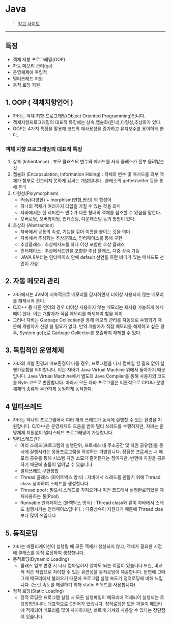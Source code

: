 # Java

> [참고 사이트 ](https://life-with-coding.tistory.com/430)

---

## 특징 

- 객체 지향 프로그래밍(OOP)
- 자동 메모리 관리(gc)
- 운영체제에 독립적
- 멀티쓰레드 지원
- 동적 로딩 지원

## 1. OOP ( 객체지향언어 )

- 자바는 객체 지향 프로그래밍(Object Oriented Programming)입니다.
- 객체지향프로그래밍의 대표적 특징에는 상속,캡슐화(은닉),다형성,추상화가 있다.
- OOP는 4가지 특징을 활용해 코드의 재사용성을 증가하고 유지보수를 용이하게 한다. 

### 객체 지향 프로그래밍의 대표적 특징

1) 상속 (Inheritance) : 부모 클래스의 변수와 메서드를 자식 클래스가 전부 물려받는 것
2) 캡슐화 (Encapsulation, Information Hiding) : 객체의 변수 및 메서드를 외부 객체가 함부로 건드리지 못하게 감싸는 개념입니다 . 클래스의 getter/setter 등을 통해 은닉
3) 다형성(Polymorphism)
   - Poly(다양한) + morphism(변형,변신) 의 합성어
   - 하나의 객체가 여러가지 타입을 가질 수 있는 것을 의미
   - 자바에서는 한 레퍼런스 변수가 다른 형태의 객체를 참조할 수 있음을 말한다.
   - 오버로딩, 오버라이딩, 업캐스팅, 다운캐스팅 등의 방법이 있다.
4) 추상화 (Abstraction) 
   - 자바에서 공통의 속성, 기능을 묶어 이름을 붙이는 것을 의미
   - 자바에서 추상화는 추상클래스, 인터페이스를 통해 구현
   - 추상클래스 : 추상메서드를 하나 이상 포함한 추상 클래스 
   - 인터페이스 : 추상메서드만을 포함한 추상 클래스, 다중 상속 가능 
   - JAVA 8부터는 인터페이스 안에 default 선언을 하면 바디가 있는 메서드도 선언이 가능



## 2. 자동 메모리 관리 

- 자바에서는 JVM이 지속적으로 메모리를 감시하면서 더이상 사용되지 않는 메모리를 해제시켜 준다.
- C/C++ 등 다른 언어의 경우 더이상 사용하지 않는 메모리는 재사용 가능하게 해제해야 한다. 이는 개발자가 직접 메모리를 해제해야 함을 의미
- 그러나 자바는 Garbage Collection을 통해 메모리 관리를 자동으로 수행되기 때문에 개발자가 신경 쓸 필요가 없다. 만약 개발자가 직접 메모리를 해제하고 싶은 경우, System.gc();로 Garbage Collector를 호출하여 해제할 수 있다.



## 3. 독립적인 운영체제

- 자바의 개발 환경과 배포환경이 다를 경우, 프로그램을 다시 컴파일 할 필요 없이 실행가능함을 의미합니다. 이는 자바가 Java Virtual Machine 위에서 돌아가기 때문입니다. Java Virtual Machine에서 별도의 Java Compiler를 통해 사용자의 코드를 Byte 코드로 변환합니다. 따라서 모든 자바 프로그램은 이론적으로 CPU나 운영체제의 종류와 무관하게 동일하게 동작한다.



## 4 멀티쓰레드 

- 자바는 하나의 프로그램에서 여러 개의 쓰레드가 동시에 실행할 수 있는 환경을 지원합니다.  C/C++은 운영체제의 도움을 받아 멀티 쓰레드를 수행하지만, 자바는 운영체제 지원없이 멀티스레드 프로그래밍이 가능합니다. 
- 멀티스레드란? 
  - 여러 스레드(프로그램의 실행단위, 프로세스 내 주소공간 및 자원 공유함)를 동시에 실행시키는 응용프로그램을 작성하는 기법입니다. 장점은 프로세스 내 메모리 공유를 통해 시스템 자원 소모가 줄어든다는 점이지만, 반면에 자원을 공유하기 때문에 충돌이 일어날 수 있습니다. 
  -  멀티쓰레드 구현방법
    - Thread 클래스 (화이트박스 방식)
      : 자바에서 스레드를 만들기 위해 Thread class 상속하여 스레드를 생성합니다.
    - Thread pool : 필요시 스레드를 가져오거나 이전 코드에서 실행완료되었을 때 재사용하는 풀(Pool)
    - Runnable 인터페이스 (블랙박스 방식)
      : Thread class와 같이 자바에서 스레드 실행시키는 인터페이스입니다.
      : 다중상속이 지원되기 때문에 Thread clas보다 많이 쓰입니다 



## 5. 동적로딩 

- 자바는 애플리케이션이 실행될 때 모든 객체가 생성되지 않고,  객체가 필요한 시점에 클래스를 동적 로딩하여 생성합니다.
- 동적로딩(Dynamic Loading)
  - 클래스 일부 변경 시 다시 컴파일하지 않아도 되는 이점이 있습니다.또한, 비교적 적은 작업으로 처리할 수 있는 유연성을  동적로딩이 제공합니다. 반면에 그때 그때 메모리에서 불러오기 때문에 프로그램 실행 속도가 정적로딩에 비해 느립니다. (느린 속도를 해결하기 위해 static 키워드를 사용합니다)
- 정적 로딩(Static Loading)
  - 정적 로딩은 프로그램 실행 시 모든 실행파일이 메모리에 적재되어 실행되는 로딩방법입니다. 대표적으로 C언어가 있습니다. 정적로딩은 모든 파일이 메모리에 적재되어 메모리를 많이 차지하지만, 빠르게 가져와 사용할 수 있다는 장단점이 있습니다.

